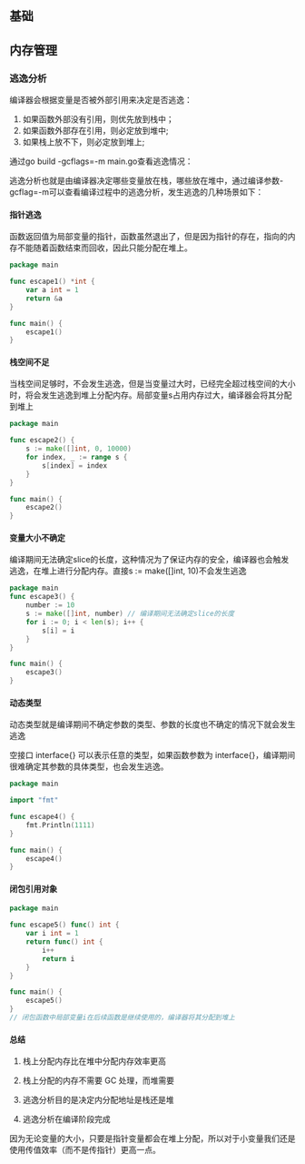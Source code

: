 ## 基础


## 内存管理
### 逃逸分析
编译器会根据变量是否被外部引用来决定是否逃逸：
1. 如果函数外部没有引用，则优先放到栈中；
2. 如果函数外部存在引用，则必定放到堆中;
3. 如果栈上放不下，则必定放到堆上;

通过go build -gcflags=-m main.go查看逃逸情况：

逃逸分析也就是由编译器决定哪些变量放在栈，哪些放在堆中，通过编译参数-gcflag=-m可以查看编译过程中的逃逸分析，发生逃逸的几种场景如下：
#### 指针逃逸
函数返回值为局部变量的指针，函数虽然退出了，但是因为指针的存在，指向的内存不能随着函数结束而回收，因此只能分配在堆上。
```go
package main

func escape1() *int {
    var a int = 1
    return &a
}

func main() {
    escape1()
}
```
#### 栈空间不足
当栈空间足够时，不会发生逃逸，但是当变量过大时，已经完全超过栈空间的大小时，将会发生逃逸到堆上分配内存。局部变量s占用内存过大，编译器会将其分配到堆上
```go
package main

func escape2() {
    s := make([]int, 0, 10000)
    for index, _ := range s {
        s[index] = index
    }
}

func main() {
    escape2()
}
```
#### 变量大小不确定
编译期间无法确定slice的长度，这种情况为了保证内存的安全，编译器也会触发逃逸，在堆上进行分配内存。直接s := make([]int, 10)不会发生逃逸 
```go
package main
func escape3() {
    number := 10
    s := make([]int, number) // 编译期间无法确定slice的长度
    for i := 0; i < len(s); i++ {
        s[i] = i
    }
}

func main() {
    escape3()
}
```
#### 动态类型
动态类型就是编译期间不确定参数的类型、参数的长度也不确定的情况下就会发生逃逸

空接口 interface{} 可以表示任意的类型，如果函数参数为 interface{}，编译期间很难确定其参数的具体类型，也会发生逃逸。
```go
package main

import "fmt"

func escape4() {
    fmt.Println(1111)
}

func main() {
    escape4()
}
```
####  闭包引用对象
```go
package main

func escape5() func() int {
    var i int = 1
    return func() int {
        i++
        return i
    }
}

func main() {
    escape5()
}
// 闭包函数中局部变量i在后续函数是继续使用的，编译器将其分配到堆上
```

#### 总结
1. 栈上分配内存比在堆中分配内存效率更高

2. 栈上分配的内存不需要 GC 处理，而堆需要

3. 逃逸分析目的是决定内分配地址是栈还是堆

4. 逃逸分析在编译阶段完成

因为无论变量的大小，只要是指针变量都会在堆上分配，所以对于小变量我们还是使用传值效率（而不是传指针）更高一点。